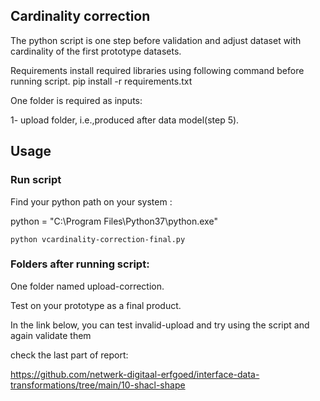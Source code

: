 ## Cardinality correction

The python script is one step before validation and adjust dataset with cardinality of the first prototype datasets.

Requirements install required libraries using following command before running script. pip install -r requirements.txt

One folder is required as inputs:

1- upload folder, i.e.,produced after data model(step 5).

## Usage

### Run script

Find your python path on your system :

python = "C:\Program Files\Python37\python.exe"

`python vcardinality-correction-final.py`

### Folders after running script:

One folder named upload-correction.

Test on your prototype as a final product.

In the link below, you can test invalid-upload and try using the script and again validate them

check the last part of report:

https://github.com/netwerk-digitaal-erfgoed/interface-data-transformations/tree/main/10-shacl-shape







